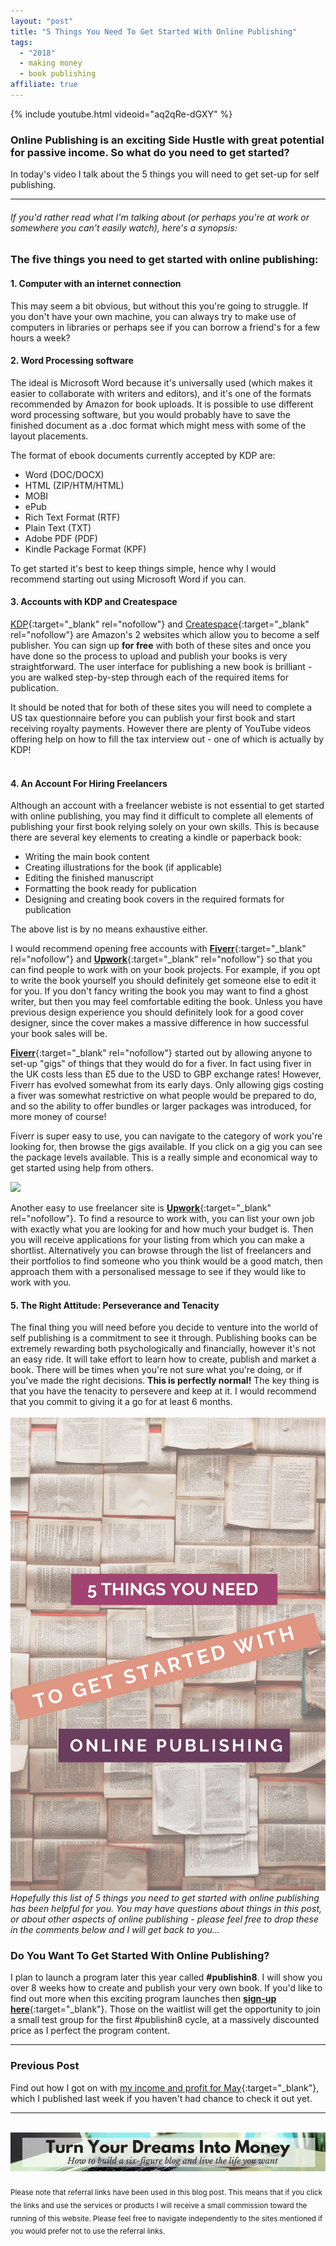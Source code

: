 ```yaml
---
layout: "post"
title: "5 Things You Need To Get Started With Online Publishing"
tags:
  - "2018"
  - making money
  - book publishing
affiliate: true
---
```

{% include youtube.html videoid="aq2qRe-dGXY" %}

### Online Publishing is an exciting Side Hustle with great potential for passive income. So what do you need to get started?

In today's video I talk about the 5 things you will need to get set-up for self publishing.

*** 

###### If you'd rather read what I'm talking about (or perhaps you're at work or somewhere you can't easily watch), here's a synopsis:

### The five things you need to get started with online publishing:

#### 1. Computer with an internet connection
This may seem a bit obvious, but without this you're going to struggle. If you don't have your own machine, you can always try to make use of computers in libraries or perhaps see if you can borrow a friend's for a few hours a week?

#### 2. Word Processing software
The ideal is Microsoft Word because it's universally used (which makes it easier to collaborate with writers and editors), and it's one of the formats recommended by Amazon for book uploads. It is possible to use different word processing software, but you would probably have to save the finished document as a .doc format which might mess with some of the layout placements.<br>

The format of ebook documents currently accepted by KDP are:

- Word (DOC/DOCX)
- HTML (ZIP/HTM/HTML)
- MOBI
- ePub
- Rich Text Format (RTF)
- Plain Text (TXT)
- Adobe PDF (PDF)
- Kindle Package Format (KPF)

To get started it's best to keep things simple, hence why I would recommend starting out using Microsoft Word if you can.

#### 3. Accounts with KDP and Createspace
[KDP](https://kdp.amazon.com){:target="_blank" rel="nofollow"} and [Createspace](https://www.createspace.com){:target="_blank" rel="nofollow"} are Amazon's 2 websites which allow you to become a self publisher. You can sign up **for free** with both of these sites and once you have done so the process to upload and publish your books is very straightforward. The user interface for publishing a new book is brilliant - you are walked step-by-step through each of the required items for publication.

It should be noted that for both of these sites you will need to complete a US tax questionnaire before you can publish your first book and start receiving royalty payments. However there are plenty of YouTube videos offering help on how to fill the tax interview out - one of which is actually by KDP!<br><br>

#### 4. An Account For Hiring Freelancers
Although an account with a freelancer webiste is not essential to get started with online publishing, you may find it difficult to complete all elements of publishing your first book relying solely on your own skills. This is because there are several key elements to creating a kindle or paperback book:

- Writing the main book content
- Creating illustrations for the book (if applicable)
- Editing the finished manuscript
- Formatting the book ready for publication
- Designing and creating book covers in the required formats for publication

The above list is by no means exhaustive either.

I would recommend opening free accounts with [**Fiverr**](http://bit.ly/try_fiverr){:target="_blank" rel="nofollow"} and [**Upwork**](https://www.upwork.com){:target="_blank" rel="nofollow"} so that you can find people to work with on your book projects. For example, if you opt to write the book yourself you should definitely get someone else to edit it for you. If you don't fancy writing the book you may want to find a ghost writer, but then you may feel comfortable editing the book. Unless you have previous design experience you should definitely look for a good cover designer, since the cover makes a massive difference in how successful your book sales will be.

[**Fiverr**](http://bit.ly/try_fiverr){:target="_blank" rel="nofollow"} started out by allowing anyone to set-up "gigs" of things that they would do for a fiver. In fact using fiver in the UK costs less than £5 due to the USD to GBP exchange rates! However, Fiverr has evolved somewhat from its early days. Only allowing gigs costing a fiver was somewhat restrictive on what people would be prepared to do, and so the ability to offer bundles or larger packages was introduced, for more money of course!

Fiverr is super easy to use, you can navigate to the category of work you're looking for, then browse the gigs available. If you click on a gig you can see the package levels available. This is a really simple and economical way to get started using help from others.

<!-- START ADVERTISER: Fiverr (Global) from awin.com -->

<a href="http://www.awin1.com/cread.php?awinmid=6288&awinaffid=452089&clickref=&p=https%3A%2F%2Fwww.fiverr.com%2F%3Fshow_join%3Dtrue">
    <img src="https://www.awin1.com/cshow.php?s=527817&v=6288&q=256739&r=452089" border="0">
</a>

<!-- END ADVERTISER: Fiverr (Global) from awin.com -->

Another easy to use freelancer site is [**Upwork**](https://www.upwork.com){:target="_blank" rel="nofollow"}. To find a resource to work with, you can list your own job with exactly what you are looking for and how much your budget is. Then you will receive applications for your listing from which you can make a shortlist. Alternatively you can browse through the list of freelancers and their portfolios to find someone who you think would be a good match, then approach them with a personalised message to see if they would like to work with you.
<br>
#### 5. The Right Attitude: Perseverance and Tenacity
The final thing you will need before you decide to venture into the world of self publishing is a commitment to see it through. Publishing books can be extremely rewarding both psychologically and financially, however it's not an easy ride. It will take effort to learn how to create, publish and market a book. There will be times when you're not sure what you're doing, or if you've made the right decisions. **This is perfectly normal!** The key thing is that you have the tenacity to persevere and keep at it. I would recommend that you commit to giving it a go for at least 6 months.
<br><br>
![Pinterest image showing 5 things needed to start online publishing](/i/2018/5-Things-To-Start-Online-Publishing-pin.png)
<br>
*Hopefully this list of 5 things you need to get started with online publishing has been helpful for you. You may have questions about things in this post, or about other aspects of online publishing - please feel free to drop these in the comments below and I will get back to you...*
<br>
### Do You Want To Get Started With Online Publishing?

I plan to launch a program later this year called **#publishin8**. I will show you over 8 weeks how to create and publish your very own book. If you'd like to find out more when this exciting program launches then [**sign-up here**](/signup/publishin8.html){:target="_blank"}. Those on the waitlist will get the opportunity to join a small test group for the first #publishin8 cycle, at a massively discounted price as I perfect the program content.



****

### Previous Post

Find out how I got on with [my income and profit for May](/posts/may-2018-income-report){:target="_blank"}, which I published last week if you haven't had chance to check it out yet. 

***



<br>
<center>
<a href="http://bit.ly/turnyourdreamsintomoney" target="_blank"><img src='/aff/turn-your-dreams-into-money-728x90.png' alt='Turn Your Dreams Into Money link to course' /></a>
</center>
<br>
<sub>Please note that referral links have been used in this blog post. This means that if you click the links and use the services or products I will receive a small commission toward the running of this website. Please feel free to navigate independently to the sites mentioned if you would prefer not to use the referral links.</sub>







